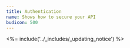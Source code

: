 ```yaml
---
title: Authentication
name: Shows how to secure your API
budicon: 500
---
```


<%= include('../_includes/_updating_notice') %>